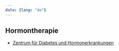 ```yaml
---
data: {lang: "de"}
---
```

## Hormontherapie
- [Zentrum für Diabetes und Hormonerkrankungen](https://www.redlin-kress.de/home/)
